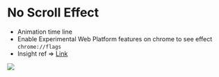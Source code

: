 # No Scroll Effect

- Animation time line
- Enable Experimental Web Platform features on chrome to see effect `chrome://flags`
- Insight ref => [Link](https://www.youtube.com/watch?v=EkEyA4RtfNE)

![](https://res.cloudinary.com/shaolinmkz/image/upload/v1615672949/Random-Icons/scroll-no-js.gif)